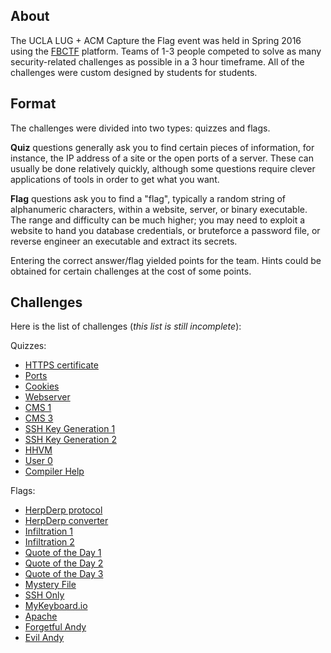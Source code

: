 ## About

The UCLA LUG + ACM Capture the Flag event was held in Spring 2016 using the
[FBCTF](https://github.com/facebook/fbctf) platform. Teams of 1-3 people
competed to solve as many security-related challenges as possible in a 3 hour
timeframe. All of the challenges were custom designed by students for students.

## Format

The challenges were divided into two types: quizzes and flags.

__Quiz__ questions generally ask you to find certain pieces of information, for
instance, the IP address of a site or the open ports of a server. These can
usually be done relatively quickly, although some questions require clever
applications of tools in order to get what you want.

__Flag__ questions ask you to find a "flag", typically a random string of
alphanumeric characters, within a website, server, or binary executable. The
range and difficulty can be much higher; you may need to exploit a website to
hand you database credentials, or bruteforce a password file, or reverse
engineer an executable and extract its secrets.

Entering the correct answer/flag yielded points for the team. Hints could be
obtained for certain challenges at the cost of some points.

## Challenges

Here is the list of challenges (_this list is still incomplete_):

Quizzes:
* [HTTPS certificate](quizzes/https-certificate/)
* [Ports](quizzes/ports/)
* [Cookies](quizzes/cookies/)
* [Webserver](quizzes/webserver/)
* [CMS 1](quizzes/cms-1/)
* [CMS 3](quizzes/cms-3/)
* [SSH Key Generation 1](quizzes/ssh-key-generation-1/)
* [SSH Key Generation 2](quizzes/ssh-key-generation-2/)
* [HHVM](quizzes/hhvm/)
* [User 0](quizzes/user-0/)
* [Compiler Help](quizzes/compiler-help/)

Flags:
* [HerpDerp protocol](flags/herpderp-protocol/)
* [HerpDerp converter](flags/herpderp-converter/)
* [Infiltration 1](flags/infiltration-1/)
* [Infiltration 2](flags/infiltration-2/)
* [Quote of the Day 1](flags/quote-of-the-day-1/)
* [Quote of the Day 2](flags/quote-of-the-day-2/)
* [Quote of the Day 3](flags/quote-of-the-day-3/)
* [Mystery File](flags/mystery-file/)
* [SSH Only](flags/ssh-only/)
* [MyKeyboard.io](flags/mykeyboard-io/)
* [Apache](flags/apache/)
* [Forgetful Andy](flags/forgetful-andy/)
* [Evil Andy](flags/evil-andy/)
